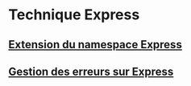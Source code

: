 # Technique Express

## [Extension du namespace Express](./docs/extending.express.md)

## [Gestion des erreurs sur Express](./docs/error.handling.express.md)

